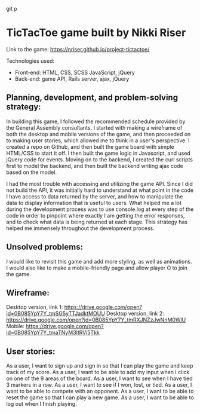 git p
# TicTacToe game built by Nikki Riser

Link to the game: https://nriser.github.io/project-tictactoe/


Technologies used:
- Front-end: HTML, CSS, SCSS JavaScript, jQuery
- Back-end: game API, Rails server, ajax, jQuery


## Planning, development, and problem-solving strategy:

In building this game, I followed the recommended schedule provided by the General Assembly consultants. I started with making a wireframe of both the desktop and mobile versions of the game, and then proceeded on to making user stories, which allowed me to think in a user's perspective. I created a repo on Github, and then built the game board with simple HTML/CSS to start it off. I then built the game logic in Javascript, and used jQuery code for events. Moving on to the backend, I created the curl scripts first to model the backend, and then built the backend writing ajax code based on the model.

I had the most trouble with accessing and utilizing the game API. Since I did not build the API, it was initially hard to understand at what point in the code I have access to data returned by the server, and how to manipulate the data to display information that is useful to users. What helped me a lot during the development process was to use console.log at every step of the code in order to pinpoint where exactly I am getting the error responses, and to check what data is being returned at each stage. This strategy has helped me immensely throughout the development process.


## Unsolved problems:

I would like to revisit this game and add more styling, as well as animations. I would also like to make a mobile-friendly page and allow player O to join the game.


## Wireframe:

Desktop version, link 1: https://drive.google.com/open?id=0B085YpY7Y_tmSG5yTTJadktMOUU
Desktop version, link 2: https://drive.google.com/open?id=0B085YpY7Y_tmRXJNZzJwNnM0WlU
Mobile: https://drive.google.com/open?id=0B085YpY7Y_tmaTNyM3ltRVl5Tkk


## User stories:

As a user, I want to sign up and sign in so that I can play the game and keep track of my score.
As a user, I want to be able to add my input when I click on one of the 9 areas of the board.
As a user, I want to see when I have tied 3 markers in a row.
As a user, I want to see if I won, lost, or tied.
As a user, I want to be able to compete with an opponent.
As a user, I want to be able to reset the game so that I can play a new game.
As a user, I want to be able to log out when I finish playing.
